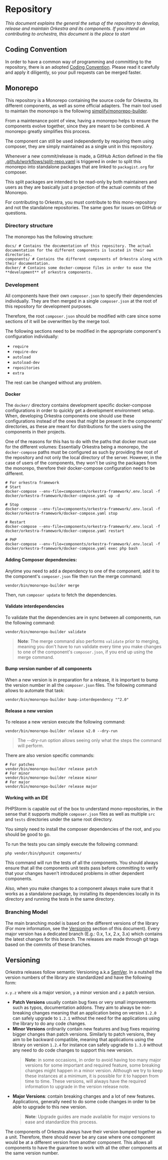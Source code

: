 # Repository  
*This document explains the general the setup of the repository to develop, release and maintain Orkestra and its components.
If you intend on contributing to orchestra, this document is the place to start*

## Coding Convention
In order to have a common way of programming and committing to the repository, there is an adopted [Coding Convention](./CodingConvention.md).
Please read it carefully and apply it diligently, so your pull requests can be merged faster.

## Monorepo
This repository is a Monorepo containing the source code for Orkestra, its different components,
as well as some official adapters. The main tool used to maintain the monorepo is the following 
[simplify/monorepo-builder](https://github.com/symplify/monorepo-builder).

From a maintenance point of view, having a monorepo helps to ensure the components evolve together, since
they are meant to be combined. A monorepo greatly simplifies this process.

The component can still be used independently by requiring them using composer,
they are simply maintained as a single unit in this repository.

Whenever a new commit/release is made, a GitHub Action defined in the file [.github/workflows/split-repo.yaml](../.github/workflows/split-repo.yaml)
is triggered in order to split this monorepo into standalone packages that are linked to `packagist.org` for composer.

This split packages are intended to be read-only by both maintainers and users as they are basically just a projection
of the actual commits of the Monorepo.

For contributing to Orkestra, you must contribute to this mono-repository and not the standalone repositories. 
The same goes for issues on GitHub or questions.


### Directory structure
The monorepo has the following structure:
```
docs/ # Contains the documentation of this repository. The actual documentation for the different components is located in their own directories.
components/ # Contains the different components of Orkestra along with their documentation.
docker/ # Contains some docker-compose files in order to ease the **development** of orkestra components. 
```

### Development
All components have their own `composer.json` to specify their dependencies individually. They are
then merged in a single `composer.json` at the root of this repository for development purposes.

Therefore, the root `composer.json` should be modified with care since some sections of it will be overwritten by
the merge tool.

The following sections need to be modified in the appropriate component's configuration individually:
- `require` 
- `require-dev`
- `autoload`
- `autoload-dev`
- `repositories`
- `extra`
  
The rest can be changed without any problem.

#### Docker
The `docker/` directory contains development specific docker-compose configurations in order to quickly get a development
environment setup. When, developing Orkestra components one should use these configurations instead of the ones
that might be present in the components' directories, as these are meant for distributions for the users
using the components in their projects.

One of the reasons for this has to do with the paths that docker must use for the different volumes:
Essentially Orkestra being a monorepo, the `docker-compose` paths must be configured as such by
providing the root of the repository and not only the local directory of the server. However, in the case
of users of the components, they won't be using the packages from the monorepo, therefore their docker-compose configuration
need to be different.


```shell
# For orkestra framework
# Start
docker-compose --env-file=components/orkestra-framework/.env.local -f docker/orkestra-framework/docker-compose.yaml up -d

# Stop
docker-compose --env-file=components/orkestra-framework/.env.local -f docker/orkestra-framework/docker-compose.yaml stop

# Restart
docker-compose --env-file=components/orkestra-framework/.env.local -f docker/orkestra-framework/docker-compose.yaml restart

# PHP
docker-compose --env-file=components/orkestra-framework/.env.local -f docker/orkestra-framework/docker-compose.yaml exec php bash
```

#### Adding Composer dependencies:
Anytime you need to add a dependency to one of the component, add it to the component's `composer.json` file
then run the merge command:
```shell
vendor/bin/monorepo-builder merge
```

Then, run `composer update` to fetch the dependencies.

#### Validate interdependencies
To validate that the dependencies are in sync between all components, run the following command:
```shell
vendor/bin/monorepo-builder validate
```

> **Note**: The merge command also performs `validate` prior to merging, meaning you don't have to run validate
> every time you make changes to one of the component's `composer.json`, if you end up using the merge command.

#### Bump version number of all components
When a new version is in preparation for a release, it is important to bump the version number in all the `composer.json` files.
The following command allows to automate that task:

```shell
vendor/bin/monorepo-builder bump-interdependency "^2.0"
```

#### Release a new version
To release a new version execute the following command:
```shell
vendor/bin/monorepo-builder release v2.0 --dry-run
```
> The --dry-run option allows seeing only what the steps the command will perform.

There are also version specific commands:

```shell
# For patches
vendor/bin/monorepo-builder release patch 
# For minor
vendor/bin/monorepo-builder release minor 
# For major
vendor/bin/monorepo-builder release major 
```

#### Working with an IDE
PHPStorm is capable out of the box to understand mono-repositories, in the sense that it supports multiple `composer.json` files 
as well as multiple `src` and `tests` directories under the same root directory.

You simply need to install the composer dependencies of the root, and you should be good to go.

To run the tests you can simply execute the following command: 
```shell
php vendor/bin/phpunit components/
```

This command will run the tests of all the components. You should always ensure that all the components unit tests
pass before committing to verify that your changes haven't introduced problems in other dependent components.

Also, when you make changes to a component always make sure that it works as a standalone package,
by installing its dependencies locally in its directory and running the tests in the same directory.


### Branching Model
The main branching model is based on the different versions of the library (For more information, see the [Versioning](#Versioning) section of this document).
Every major version has a dedicated branch (E.g.: 0.x, 1.x, 2.x, 3.x) which contains the latest changes for this branch.
The releases are made through git tags based on the commits of these branches.


## Versioning
Orkestra releases follow semantic Versioning a.k.a [SemVer](ghttps://semver.org/).
In a nutshell the version numbers of the library are standardized and have the following form:

`x.y.z` where `x`is a major version, `y` a minor version and `z` a patch version.

- **Patch Versions** usually contain bug fixes or very small improvements such as typos, documentation addons. They aim to always be non-breaking changes
meaning that an application being on version `1.2.0` can safely upgrade to `1.2.1` without the need for the applications using the library
to do any code changes.
- **Minor Versions** ordinarily contain new features and bug fixes requiring bigger changes than patch versions. Similarly to patch versions, they aim to be
  backward compatible, meaning that applications using the library on version `1.2.4` for instance can safely upgrade to `1.3.0` without any need to do code changes
  to support this new version. 
  > **Note**: in some occasions, in order to avoid having too many major versions for some important and required feature, some breaking changes might happen in a minor version.
  Although we try to keep these instances at a minimum, it is possible for it to happen from time to time.
  > These versions, will always have the required information to upgrade in the version release note.
- **Major Versions**: contain breaking changes and a lot of new features. Applications, generally need to do some code changes
in order to be able to upgrade to this new version.
  > **Note**: Upgrade guides are made available for major versions to ease and standardize this process.
  
The components of Orkestra always have their version bumped together as a unit. Therefore,
there should never be any case where one component would be at a different version from another component. This allows
all components to have the guarantee to work with all the other components at the same version number.
